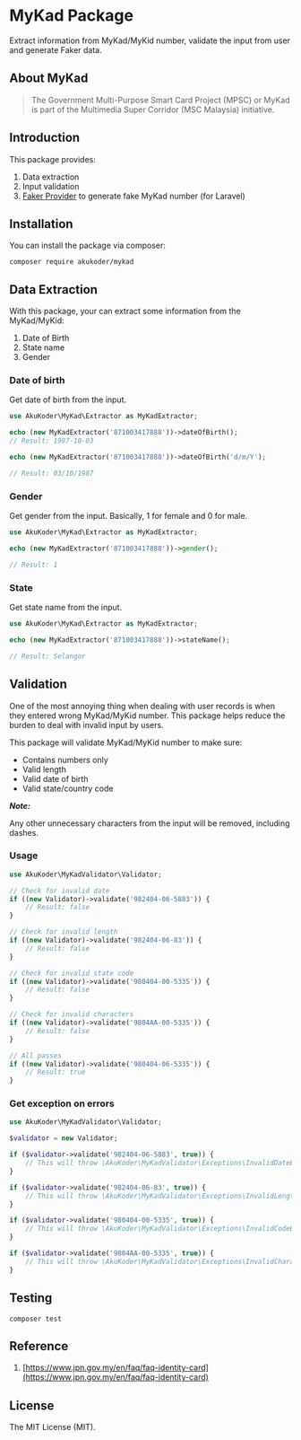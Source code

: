 # MyKad Package

Extract information from MyKad/MyKid number, validate the input from user and generate Faker data.

## About MyKad

<blockquote>
    The Government Multi-Purpose Smart Card Project (MPSC) or MyKad is part of the Multimedia Super Corridor (MSC Malaysia) initiative.
</blockquote>

## Introduction

This package provides:

1. Data extraction 
2. Input validation
3. [Faker Provider](https://faker.readthedocs.io/en/master/providers.html) to generate fake MyKad number (for Laravel)

## Installation

You can install the package via composer:

```
composer require akukoder/mykad
```

## Data Extraction
With this package, your can extract some information from the MyKad/MyKid:

1. Date of Birth
2. State name
3. Gender

### Date of birth
Get date of birth from the input.
```php
use AkuKoder\MyKad\Extractor as MyKadExtractor;

echo (new MyKadExtractor('871003417888'))->dateOfBirth();
// Result: 1987-10-03

echo (new MyKadExtractor('871003417888'))->dateOfBirth('d/m/Y');

// Result: 03/10/1987
```
### Gender
Get gender from the input. Basically, 1 for female and 0 for male.
```php
use AkuKoder\MyKad\Extractor as MyKadExtractor;

echo (new MyKadExtractor('871003417888'))->gender();

// Result: 1
```

### State
Get state name from the input.
```php
use AkuKoder\MyKad\Extractor as MyKadExtractor;

echo (new MyKadExtractor('871003417888'))->stateName();

// Result: Selangor
```

## Validation
One of the most annoying thing when dealing with user records is when they entered wrong MyKad/MyKid number. 
This package helps reduce the burden to deal with invalid input by users.

This package will validate MyKad/MyKid number to make sure:

- Contains numbers only
- Valid length 
- Valid date of birth
- Valid state/country code

***Note:***

Any other unnecessary characters from the input will be removed, including dashes.

### Usage

```php
use AkuKoder\MyKadValidator\Validator;

// Check for invalid date
if ((new Validator)->validate('982404-06-5883')) {
    // Result: false
}

// Check for invalid length
if ((new Validator)->validate('982404-06-83')) {
    // Result: false    
}

// Check for invalid state code
if ((new Validator)->validate('980404-00-5335')) {
    // Result: false
}

// Check for invalid characters
if ((new Validator)->validate('9804AA-00-5335')) {
    // Result: false
}

// All passes
if ((new Validator)->validate('980404-06-5335')) {
    // Result: true
}
```

### Get exception on errors

```php
use AkuKoder\MyKadValidator\Validator;

$validator = new Validator;

if ($validator->validate('982404-06-5883', true)) {
    // This will throw \AkuKoder\MyKadValidator\Exceptions\InvalidDateException    
}

if ($validator->validate('982404-06-83', true)) {
    // This will throw \AkuKoder\MyKadValidator\Exceptions\InvalidLengthException    
}

if ($validator->validate('980404-00-5335', true)) {
    // This will throw \AkuKoder\MyKadValidator\Exceptions\InvalidCodeException    
}

if ($validator->validate('9804AA-00-5335', true)) {
    // This will throw \AkuKoder\MyKadValidator\Exceptions\InvalidCharacterException    
}
```

## Testing

```
composer test
```

## Reference

1. [https://www.jpn.gov.my/en/faq/faq-identity-card](https://www.jpn.gov.my/en/faq/faq-identity-card)

## License

The MIT License (MIT).